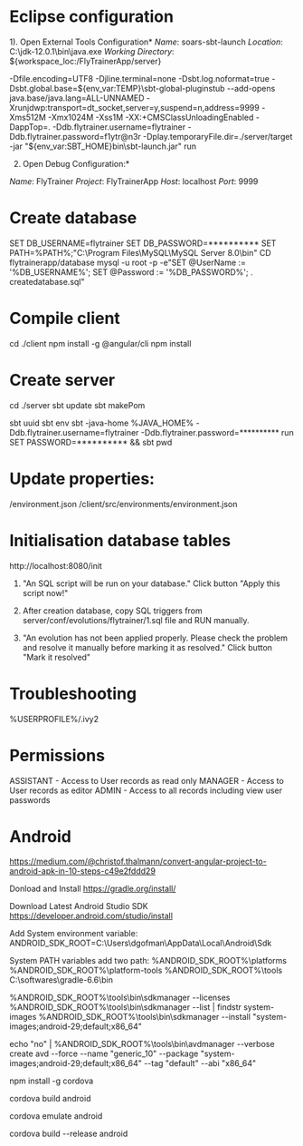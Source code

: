 # Eclipse configuration

1). Open External Tools Configuration*
*Name*: soars-sbt-launch
*Location*: C:\jdk-12.0.1\bin\java.exe
*Working Directory*: ${workspace_loc:/FlyTrainerApp/server}

-Dfile.encoding=UTF8 
-Djline.terminal=none 
-Dsbt.log.noformat=true 
-Dsbt.global.base=${env_var:TEMP}\sbt-global-pluginstub --add-opens java.base/java.lang=ALL-UNNAMED -Xrunjdwp:transport=dt_socket,server=y,suspend=n,address=9999 -Xms512M -Xmx1024M -Xss1M -XX:+CMSClassUnloadingEnabled 
-DappTop=. 
-Ddb.flytrainer.username=flytrainer
-Ddb.flytrainer.password=f1ytr@n3r
-Dplay.temporaryFile.dir=./server/target -jar "${env_var:SBT_HOME}bin\sbt-launch.jar" run

2) Open Debug Configuration:*

*Name*: FlyTrainer
*Project*: FlyTrainerApp
*Host*: localhost
*Port*: 9999


# Create database
SET DB_USERNAME=flytrainer
SET DB_PASSWORD=**********
SET PATH=%PATH%;"C:\Program Files\MySQL\MySQL Server 8.0\bin"
CD flytrainerapp/database
mysql -u root -p -e"SET @UserName := '%DB_USERNAME%'; SET @Password := '%DB_PASSWORD%'; \. createdatabase.sql"

# Compile client
cd ./client
npm install -g @angular/cli
npm install

# Create server
cd ./server
sbt update
sbt makePom

sbt uuid
sbt env
sbt -java-home %JAVA_HOME% -Ddb.flytrainer.username=flytrainer -Ddb.flytrainer.password=********** run
SET PASSWORD=********** && sbt pwd

# Update properties:
/environment.json
/client/src/environments/environment.json


# Initialisation database tables
http://localhost:8080/init

1. "An SQL script will be run on your database."
Click button "Apply this script now!"

2. After creation database, copy SQL triggers from server/conf/evolutions/flytrainer/1.sql file and RUN manually. 

3. "An evolution has not been applied properly. Please check the problem and resolve it manually before marking it as resolved."
Click button "Mark it resolved"

# Troubleshooting 
%USERPROFILE%/.ivy2


# Permissions 
ASSISTANT - Access to User records as read only
MANAGER - Access to User records as editor
ADMIN - Access to all records including view user passwords


# Android
https://medium.com/@christof.thalmann/convert-angular-project-to-android-apk-in-10-steps-c49e2fddd29

Donload and Install https://gradle.org/install/

Download Latest Android Studio SDK https://developer.android.com/studio/install

Add System environment variable:
ANDROID_SDK_ROOT=C:\Users\dgofman\AppData\Local\Android\Sdk

System PATH variables add two path:
%ANDROID_SDK_ROOT%\platforms
%ANDROID_SDK_ROOT%\platform-tools
%ANDROID_SDK_ROOT%\tools
C:\softwares\gradle-6.6\bin

%ANDROID_SDK_ROOT%\tools\bin\sdkmanager --licenses
%ANDROID_SDK_ROOT%\tools\bin\sdkmanager --list | findstr system-images
%ANDROID_SDK_ROOT%\tools\bin\sdkmanager --install "system-images;android-29;default;x86_64"

echo "no" | %ANDROID_SDK_ROOT%\tools\bin\avdmanager --verbose create avd --force --name "generic_10" --package "system-images;android-29;default;x86_64" --tag "default" --abi "x86_64"

npm install -g cordova

cordova build android

cordova emulate android

cordova build --release android
